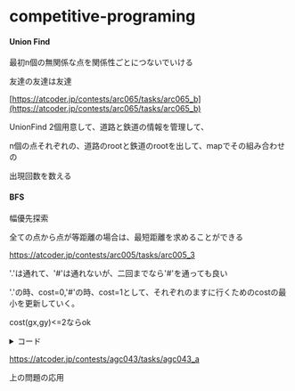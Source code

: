 # competitive-programing

#### Union Find

最初n個の無関係な点を関係性ごとにつないでいける

友達の友達は友達

[https://atcoder.jp/contests/arc065/tasks/arc065_b](https://atcoder.jp/contests/arc065/tasks/arc065_b)

UnionFind 2個用意して、道路と鉄道の情報を管理して、

n個の点それぞれの、道路のrootと鉄道のrootを出して、mapでその組み合わせの

出現回数を数える





#### BFS

幅優先探索

全ての点から点が等距離の場合は、最短距離を求めることができる

https://atcoder.jp/contests/arc005/tasks/arc005_3

'.'は通れて、'#'は通れないが、二回までなら'#'を通っても良い

'.'の時、cost=0,'#'の時、cost=1として、それぞれのますに行くためのcostの最小を更新していく。

cost(gx,gy)<=2ならok

<details><summary>コード</summary><div>
    
```
#include <bits/stdc++.h>
#define rep(i,n)for(int i=0;i<(n);i++)
using namespace std;
typedef long long ll;
typedef pair<int,int> P;
const long long INF = 1LL<<60;
#define rev(s) (string((s).rbegin(), (s).rend()))

int h,w,sy,sx,gy,gx;;
const int inf = 300000;
vector<string> field(510);
int dx[] = {1,0,-1,0};
int dy[] = {0,1,0,-1};
vector<vector<int>> cost(510,vector<int>(510,inf));

void bfs() {
    int cs;
    queue<P> q;
    q.push(P(sy,sx));
    cost[sy][sx]=0;
    while (q.size()) {
        P pa = q.front();q.pop();
        rep(i,4) {
            int ny = pa.first+dy[i];
            int nx = pa.second+dx[i];
            if (ny>=0&&ny<h&&nx>=0&&nx<w) {
                if (field[ny][nx]=='#') {
                    cs=1;
                }
                else {
                    cs=0;
                }
                if (cost[ny][nx]>cost[pa.first][pa.second]+cs) {
                    cost[ny][nx]=cost[pa.first][pa.second]+cs;
                    q.push(P(ny,nx));
                }
            }
        }
    }
}


int main() {
    cin>>h>>w;
    rep(i,h) {
        cin>>field[i];
    }
    rep(i,h) {
        rep(j,w) {
            if (field[i][j]=='s') {
                sy=i;sx=j;
            }if (field[i][j]=='g') {
                gy=i;gx=j;
            }
        }
    }
    bfs();
    if (cost[gy][gx]<=2) {
        cout<<"YES"<<endl;
    }
    else {
        cout<<"NO"<<endl;
    }

}

```

</div></details>



https://atcoder.jp/contests/agc043/tasks/agc043_a

上の問題の応用

